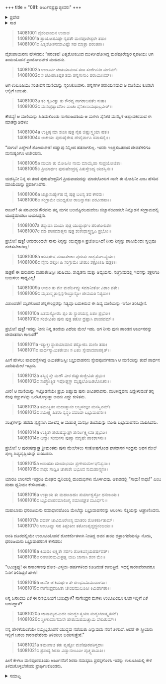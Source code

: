 +++
title = "081: ಅರ್ಜುನಪ್ರತ್ಯುಜ್ಜೀವನಃ"
+++

<details><summary>ಪ್ರವೇಶ</summary>


।।   ಓಂ ಓಂ ನಮೋ ನಾರಾಯಣಾಯ।।   ಶ್ರೀ ವೇದವ್ಯಾಸಾಯ ನಮಃ ।।

ಶ್ರೀ ಕೃಷ್ಣದ್ವೈಪಾಯನ ವೇದವ್ಯಾಸ ವಿರಚಿತ  

**ಶ್ರೀ ಮಹಾಭಾರತ**

**ಅಶ್ವಮೇಧಿಕ ಪರ್ವ**

**ಅಶ್ವಮೇಧಿಕ ಪರ್ವ**

**ಅಧ್ಯಾಯ 81**


</details>

<details><summary>ಸಾರ</summary>

ಉಲೂಪಿಯು ನಾಗಲೋಕದಿಂದ ಸಂಜೀವಿನೀ ಮಣಿಯನ್ನು ತರಿಸಿ, ಅದರಿಂದ ಅರ್ಜುನನನ್ನು ಪುನರ್ಜೀವಗೊಳಿಸಿದುದು (1-12). ಎಚ್ಚೆತ್ತ ಅರ್ಜುನನು ರಣಭೂಮಿಯಲ್ಲಿ ಉಲೂಪಿ-ಚಿತ್ರಾಂಗದೆಯರನ್ನು ನೋಡಿ ವಿಸ್ಮಿತನಾಗಿ ಬಭ್ರುವಾಹನನನ್ನು ಪ್ರಶ್ನಿಸಿದುದು (13-21).


</details>


> 14081001 ವೈಶಂಪಾಯನ ಉವಾಚ  
14081001a ಪ್ರಾಯೋಪವಿಷ್ಟೇ ನೃಪತೌ ಮಣಿಪೂರೇಶ್ವರೇ ತದಾ।  
14081001c ಪಿತೃಶೋಕಸಮಾವಿಷ್ಟೇ ಸಹ ಮಾತ್ರಾ ಪರಂತಪ।।

ವೈಶಂಪಾಯನನು ಹೇಳಿದನು: “ಪರಂತಪ! ಪಿತೃಶೋಕದಿಂದ ಮುಳುಗಿಹೋಗಿದ್ದ ಮಣಿಪೂರೇಶ್ವರ ನೃಪತಿಯು ಆಗ ತಾಯಿಯೊಡನೆ ಪ್ರಾಯೋಪವೇಶ ಮಾಡಿದನು.

> 14081002a ಉಲೂಪೀ ಚಿಂತಯಾಮಾಸ ತದಾ ಸಂಜೀವನಂ ಮಣಿಮ್।  
14081002c ಸ ಚೋಪಾತಿಷ್ಠತ ತದಾ ಪನ್ನಗಾನಾಂ ಪರಾಯಣಮ್।।

ಆಗ ಉಲೂಪಿಯು ಸಂಜೀವನ ಮಣಿಯನ್ನು ಸ್ಮರಿಸಿಕೊಂಡಳು. ಪನ್ನಗಗಳ ಪರಾಯಣವಾದ ಆ ಮಣಿಯು ಕೂಡಲೇ ಅಲ್ಲಿಗೆ ಬಂದಿತು.

> 14081003a ತಂ ಗೃಹೀತ್ವಾ ತು ಕೌರವ್ಯ ನಾಗರಾಜಪತೇಃ ಸುತಾ।  
14081003c ಮನಃಪ್ರಹ್ಲಾದನೀಂ ವಾಚಂ ಸೈನಿಕಾನಾಮಥಾಬ್ರವೀತ್।।

ಕೌರವ್ಯ! ಆ ಮಣಿಯನ್ನು ಹಿಡಿದುಕೊಂಡು ನಾಗರಾಜಪತಿಯ ಆ ಮಗಳು ಸೈನಿಕರ ಮನಸ್ಸಿಗೆ ಆಹ್ಲಾದಕರವಾದ ಈ ಮಾತನ್ನಾಡಿದಳು:

> 14081004a ಉತ್ತಿಷ್ಠ ಮಾ ಶುಚಃ ಪುತ್ರ ನೈಷ ಜಿಷ್ಣುಸ್ತ್ವಯಾ ಹತಃ।  
14081004c ಅಜೇಯಃ ಪುರುಷೈರೇಷ ದೇವೈರ್ವಾಪಿ ಸವಾಸವೈಃ।।

“ಮಗೂ! ಎದ್ದೇಳು! ಶೋಕಿಸಬೇಡ! ಜಿಷ್ಣುವು ನಿನ್ನಿಂದ ಹತನಾಗಲಿಲ್ಲ. ಇವನು ಇಂದ್ರಸಹಿತನಾದ ದೇವತೆಗಳಿಗೂ ಮನುಷ್ಯರಿಗೂ ಅಜೇಯನು.

> 14081005a ಮಯಾ ತು ಮೋಹಿನೀ ನಾಮ ಮಾಯೈಷಾ ಸಂಪ್ರಯೋಜಿತಾ।  
14081005c ಪ್ರಿಯಾರ್ಥಂ ಪುರುಷೇಂದ್ರಸ್ಯ ಪಿತುಸ್ತೇಽದ್ಯ ಯಶಸ್ವಿನಃ।।

ಯಶಸ್ವಿನೀ ನಿನ್ನ ಈ ತಂದೆ ಪುರುಷೇಂದ್ರನಿಗೆ ಪ್ರಿಯವಾದುದನ್ನು ಮಾಡಲೋಸುಗ ನಾನೇ ಈ ಮೋಹಿನೀ ಎಂಬ ಹೆಸರಿನ ಮಾಯೆಯನ್ನು ಪ್ರದರ್ಶಿಸಿದೆನು.

> 14081006a ಜಿಜ್ಞಾಸುರ್ಹ್ಯೇಷ ವೈ ಪುತ್ರ ಬಲಸ್ಯ ತವ ಕೌರವಃ।  
14081006c ಸಂಗ್ರಾಮೇ ಯುಧ್ಯತೋ ರಾಜನ್ನಾಗತಃ ಪರವೀರಹಾ।।

ರಾಜನ್! ಈ ಪರವೀರಹ ಕೌರವನು ತನ್ನ ಮಗನ ಬಲವೆಷ್ಟಿರಬಹುದೆಂಬ ಜಿಜ್ಞಾಸೆಯಿಂದಲೇ ನಿನ್ನೊಡನೆ ಸಂಗ್ರಾಮದಲ್ಲಿ ಯುದ್ಧಮಾಡಲು ಬಯಸಿದ್ದನು.

> 14081007a ತಸ್ಮಾದಸಿ ಮಯಾ ಪುತ್ರ ಯುದ್ಧಾರ್ಥಂ ಪರಿಚೋದಿತಃ।  
14081007c ಮಾ ಪಾಪಮಾತ್ಮನಃ ಪುತ್ರ ಶಂಕೇಥಾಸ್ತ್ವಣ್ವಪಿ ಪ್ರಭೋ।।

ಪ್ರಭೋ! ಪುತ್ರ! ಆದುದರಿಂದಲೇ ನಾನು ನಿನ್ನನ್ನು ಯುದ್ಧಕ್ಕಾಗಿ ಪ್ರಚೋದಿಸಿದೆ! ನೀನು ನಿನ್ನನ್ನು ಪಾಪಿಯೆಂದು ಸ್ವಲ್ಪವೂ ಶಂಕಿಸಬೇಕಾಗಿಲ್ಲ!

> 14081008a ಋಷಿರೇಷ ಮಹಾತೇಜಾಃ ಪುರುಷಃ ಶಾಶ್ವತೋಽವ್ಯಯಃ।  
14081008c ನೈನಂ ಶಕ್ತೋ ಹಿ ಸಂಗ್ರಾಮೇ ಜೇತುಂ ಶಕ್ರೋಽಪಿ ಪುತ್ರಕ।।

ಪುತ್ರಕ! ಈ ಪುರುಷನು ಮಹಾತೇಜಸ್ವೀ ಋಷಿಯು. ಶಾಶ್ವತನು ಮತ್ತು ಅವ್ಯಯನು. ಸಂಗ್ರಾಮದಲ್ಲಿ ಇವನನ್ನು ಶಕ್ರನಿಗೂ ಜಯಿಸಲು ಸಾಧ್ಯವಿಲ್ಲ!

> 14081009a ಅಯಂ ತು ಮೇ ಮಣಿರ್ದಿವ್ಯಃ ಸಮಾನೀತೋ ವಿಶಾಂ ಪತೇ।  
14081009c ಮೃತಾನ್ಮೃತಾನ್ಪನ್ನಗೇಂದ್ರಾನ್ಯೋ ಜೀವಯತಿ ನಿತ್ಯದಾ।।

ವಿಶಾಂಪತೇ! ಮೃತಗೊಂಡ ಪನ್ನಗೇಂದ್ರರನ್ನು ನಿತ್ಯವೂ ಬದುಕಿಸುವ ಈ ದಿವ್ಯ ಮಣಿಯನ್ನು ಇಗೋ ತರಿಸಿದ್ದೇನೆ.

> 14081010a ಏತಮಸ್ಯೋರಸಿ ತ್ವಂ ತು ಸ್ಥಾಪಯಸ್ವ ಪಿತುಃ ಪ್ರಭೋ।  
14081010c ಸಂಜೀವಿತಂ ಪುನಃ ಪುತ್ರ ತತೋ ದ್ರಷ್ಟಾಸಿ ಪಾಂಡವಮ್।।

ಪ್ರಭೋ! ಪುತ್ರ! ಇದನ್ನು ನೀನು ನಿನ್ನ ತಂದೆಯ ಎದೆಯ ಮೇಲೆ ಇಡು. ಆಗ ನೀನು ಪುನಃ ಪಾಂಡವ ಅರ್ಜುನನನ್ನು ಜೀವಂತನಾಗಿ ಕಾಣುವೆ!”

> 14081011a ಇತ್ಯುಕ್ತಃ ಸ್ಥಾಪಯಾಮಾಸ ತಸ್ಯೋರಸಿ ಮಣಿಂ ತದಾ।  
14081011c ಪಾರ್ಥಸ್ಯಾಮಿತತೇಜಾಃ ಸ ಪಿತುಃ ಸ್ನೇಹಾದಪಾಪಕೃತ್।।

ಹೀಗೆ ಹೇಳಲು ಪಾಪವನ್ನೆಸಗಿದ್ದ ಅಮಿತತೇಜಸ್ವೀ ಬಭ್ರುವಾಹನನು ಸ್ನೇಹಪೂರ್ವಕವಾಗಿ ಆ ಮಣಿಯನ್ನು ತಂದೆ ಪಾರ್ಥನ ಎದೆಯಮೇಲೆ
ಇಟ್ಟನು.

> 14081012a ತಸ್ಮಿನ್ನ್ಯಸ್ತೇ ಮಣೌ ವೀರ ಜಿಷ್ಣುರುಜ್ಜೀವಿತಃ ಪ್ರಭುಃ।  
14081012c ಸುಪ್ತೋತ್ಥಿತ ಇವೋತ್ತಸ್ಥೌ ಮೃಷ್ಟಲೋಹಿತಲೋಚನಃ।।

ವೀರ! ಆ ಮಣಿಯನ್ನು ಇಟ್ಟೊಡನೆಯೇ ಪ್ರಭು ಜಿಷ್ಣುವು ಪುನಃ ಜೀವಿತನಾದನು. ಮಲಗಿದ್ದವನು ಎದ್ದೇಳುವಂತೆ ತನ್ನ ಕೆಂಪು ಕಣ್ಣುಗಳನ್ನು ಒರೆಸಿಕೊಳ್ಳುತ್ತಾ ಅವನು ಎದ್ದು ಕುಳಿತನು.

> 14081013a ತಮುತ್ಥಿತಂ ಮಹಾತ್ಮಾನಂ ಲಬ್ಧಸಂಜ್ಞಂ ಮನಸ್ವಿನಮ್।  
14081013c ಸಮೀಕ್ಷ್ಯ ಪಿತರಂ ಸ್ವಸ್ಥಂ ವವಂದೇ ಬಭ್ರುವಾಹನಃ।।

ಸಂಜ್ಞೆಗಳನ್ನು ಪಡೆದು ಸ್ವಸ್ಥನಾಗಿ ಮೇಲೆದ್ದ ಆ ಮಹಾತ್ಮ ಮನಸ್ವೀ ತಂದೆಯನ್ನು ನೋಡಿ ಬಭ್ರುವಾಹನನು ವಂದಿಸಿದನು.

> 14081014a ಉತ್ಥಿತೇ ಪುರುಷವ್ಯಾಘ್ರೇ ಪುನರ್ಲಕ್ಷ್ಮೀವತಿ ಪ್ರಭೋ।  
14081014c ದಿವ್ಯಾಃ ಸುಮನಸಃ ಪುಣ್ಯಾ ವವೃಷೇ ಪಾಕಶಾಸನಃ।।

ಪ್ರಭೋ! ಆ ಪುರುಷವ್ಯಾಘ್ರ ಶ್ರೀಮಂತನು ಪುನಃ ಮೇಲೇಳಲು ಸಂತೋಷಗೊಂಡ ಪಾಕಶಾಸನ ಇಂದ್ರನು ಅವನ ಮೇಲೆ ಪುಣ್ಯ ದಿವ್ಯವೃಷ್ಟಿಯನ್ನು ಸುರಿಸಿದನು.

> 14081015a ಅನಾಹತಾ ದುಂದುಭಯಃ ಪ್ರಣೇದುರ್ಮೇಘನಿಸ್ವನಾಃ।  
14081015c ಸಾಧು ಸಾಧ್ವಿತಿ ಚಾಕಾಶೇ ಬಭೂವ ಸುಮಹಾನ್ಸ್ವನಃ।।

ಯಾರೂ ಬಾರಿಸದೇ ಇದ್ದರೂ ಮೇಘದ ಧ್ವನಿಯಲ್ಲಿ ದುಂದುಭಿಗಳು ಮೊಳಗಿದವು. ಆಕಾಶದಲ್ಲಿ “ಸಾಧು! ಸಾಧು!” ಎಂಬ ಮಹಾ ಧ್ವನಿಯು ಕೇಳಿಬಂದಿತು.

> 14081016a ಉತ್ಥಾಯ ತು ಮಹಾಬಾಹುಃ ಪರ್ಯಾಶ್ವಸ್ತೋ ಧನಂಜಯಃ।  
14081016c ಬಭ್ರುವಾಹನಮಾಲಿಂಗ್ಯ ಸಮಾಜಿಘ್ರತ ಮೂರ್ಧನಿ।।

ಮಹಾಬಾಹು ಧನಂಜಯನು ಸಮಾಧಾನಹೊಂದಿ ಮೇಲೆದ್ದು ಬಭ್ರುವಾಹನನನ್ನು ಆಲಂಗಿಸಿ ನೆತ್ತಿಯನ್ನು ಆಘ್ರಾಣಿಸಿದನು.

> 14081017a ದದರ್ಶ ಚಾವಿದೂರೇಽಸ್ಯ ಮಾತರಂ ಶೋಕಕರ್ಶಿತಾಮ್।  
14081017c ಉಲೂಪ್ಯಾ ಸಹ ತಿಷ್ಠಂತೀಂ ತತೋಽಪೃಚ್ಚದ್ಧನಂಜಯಃ।।

ಅನತಿ ದೂರದಲ್ಲಿಯೇ ಉಲೂಪಿಯೊಡನೆ ಶೋಕಕರ್ಶಿತಳಾಗಿ ನಿಂತಿದ್ದ ಅವನ ತಾಯಿ ಚಿತ್ರಾಂಗದೆಯನ್ನೂ ನೋಡಿ, ಧನಂಜಯನು ಬಭ್ರುವಾಹನನಿಗೆ ಕೇಳಿದನು:

> 14081018a ಕಿಮಿದಂ ಲಕ್ಷ್ಯತೇ ಸರ್ವಂ ಶೋಕವಿಸ್ಮಯಹರ್ಷವತ್।  
14081018c ರಣಾಜಿರಮಮಿತ್ರಘ್ನ ಯದಿ ಜಾನಾಸಿ ಶಂಸ ಮೇ।।

“ಅಮಿತ್ರಘ್ನ! ಈ ರಣಾಂಗಣವು ಶೋಕ-ವಿಸ್ಮಯ-ಹರ್ಷಗಳಿಂದ ಕೂಡಿದಂತೆ ಕಾಣುತ್ತಿದೆ. ಇದಕ್ಕೆ ಕಾರಣವೇನಾದರೂ ನಿನಗೆ ತಿಳಿದಿದ್ದರೆ ಹೇಳು!

> 14081019a ಜನನೀ ಚ ಕಿಮರ್ಥಂ ತೇ ರಣಭೂಮಿಮುಪಾಗತಾ।  
14081019c ನಾಗೇಂದ್ರದುಹಿತಾ ಚೇಯಮುಲೂಪೀ ಕಿಮಿಹಾಗತಾ।।

ನಿನ್ನ ಜನನಿಯು ಏಕೆ ಈ ರಣಭೂಮಿಗೆ ಬಂದಿದ್ದಾಳೆ? ನಾಗೇಂದ್ರನ ಮಗಳು ಉಲೂಪಿಯೂ ಕೂಡ ಇಲ್ಲಿಗೆ ಏಕೆ ಬಂದಿದ್ದಾಳೆ?

> 14081020a ಜಾನಾಮ್ಯಹಮಿದಂ ಯುದ್ಧಂ ತ್ವಯಾ ಮದ್ವಚನಾತ್ಕೃತಮ್।  
14081020c ಸ್ತ್ರೀಣಾಮಾಗಮನೇ ಹೇತುಮಹಮಿಚ್ಚಾಮಿ ವೇದಿತುಮ್।।

ನನ್ನ ಹೇಳಿಕೆಯಂತೆಯೇ ನಮ್ಮಿಬ್ಬರೊಡನೆ ಯುದ್ಧವು ನಡೆಯಿತು ಎನ್ನುವುದು ನನಗೆ ತಿಳಿದಿದೆ. ಆದರೆ ಈ ಸ್ತ್ರೀಯರು ಇಲ್ಲಿಗೆ ಬರಲು ಕಾರಣವೇನೆಂದು ತಿಳಿಯಲು ಬಯಸುತ್ತೇನೆ.”

> 14081021a ತಮುವಾಚ ತತಃ ಪೃಷ್ಟೋ ಮಣಿಪೂರಪತಿಸ್ತದಾ।  
14081021c ಪ್ರಸಾದ್ಯ ಶಿರಸಾ ವಿದ್ವಾನುಲೂಪೀ ಪೃಚ್ಚ್ಯತಾಮಿತಿ।।

ಹೀಗೆ ಕೇಳಲು ಮಣಿಪೂರಪತಿಯು ಅರ್ಜುನನಿಗೆ ಶಿರಸಾ ನಮಸ್ಕರಿಸಿ ಪ್ರಸನ್ನಗೊಳಿಸಿ ಇದನ್ನು ಉಲೂಪಿಯಲ್ಲಿ ಕೇಳಿ ತಿಳಿದುಕೊಳ್ಳಬೇಕೆಂದು ಪ್ರಾರ್ಥಿಸಿಕೊಂಡನು.



<details><summary>ಸಮಾಪ್ತಿ</summary>


ಇತಿ ಶ್ರೀಮಹಾಭಾರತೇ ಅಶ್ವಮೇಧಿಕಪರ್ವಣಿ ಅರ್ಜುನಪ್ರತ್ಯುಜ್ಜೀವನೇ ಏಕಾಶೀತಿತಮೋಽಧ್ಯಾಯಃ।।  
ಇದು ಶ್ರೀಮಹಾಭಾರತದಲ್ಲಿ ಅಶ್ವಮೇಧಿಕಪರ್ವದಲ್ಲಿ ಅರ್ಜುನಪ್ರತ್ಯುಜ್ಜೀವನ ಎನ್ನುವ ಎಂಭತ್ತೊಂದನೇ ಅಧ್ಯಾಯವು.


</details>



